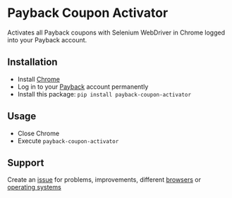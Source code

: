 # Payback Coupon Activator
Activates all Payback coupons with Selenium WebDriver in Chrome logged into your Payback account.

## Installation
* Install [Chrome](https://www.google.com/chrome)
* Log in to your [Payback](https://www.payback.de/login) account permanently
* Install this package: ```pip install payback-coupon-activator```

## Usage
* Close Chrome
* Execute ```payback-coupon-activator```

## Support
Create an [issue](https://github.com/BobbyCephy/payback-coupon-activator/issues) for problems, improvements, different [browsers](https://github.com/SeleniumHQ/selenium/tree/trunk/py/selenium/webdriver) or [operating systems](https://chromium.googlesource.com/chromium/src/+/master/docs/user_data_dir.md)